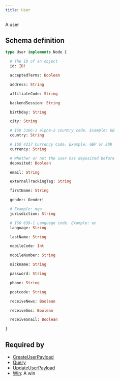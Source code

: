 ```yaml
---
title: User
---
```


A user

## Schema definition
```graphql
type User implements Node {

  # The ID of an object
  id: ID!

  acceptedTerms: Boolean

  address: String

  affiliateCode: String

  backendSession: String

  birthday: String

  city: String

  # ISO 3166-1 alpha-2 country code. Example: GB
  country: String

  # ISO 4217 Currency Code. Example: GBP or EUR
  currency: String

  # Whether or not the user has deposited before
  deposited: Boolean

  email: String

  externalTrackingTag: String

  firstName: String

  gender: Gender!

  # Example: mga
  jurisdiction: String

  # ISO 639-1 Language code. Example: en
  language: String

  lastName: String

  mobileCode: Int

  mobileNumber: String

  nickname: String

  password: String

  phone: String

  postcode: String

  receiveNews: Boolean

  receiveSms: Boolean

  receiveSnail: Boolean

}
```

## Required by
* [CreateUserPayload](graphql/schema/createuserpayload.md)
* [Query](graphql/schema/query.md)
* [UpdateUserPayload](graphql/schema/updateuserpayload.md)
* [Win](graphql/schema/win.md): A win
